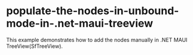 # populate-the-nodes-in-unbound-mode-in-.net-maui-treeview
This example demonstrates how to add the nodes manually in .NET MAUI TreeView(SfTreeView).
